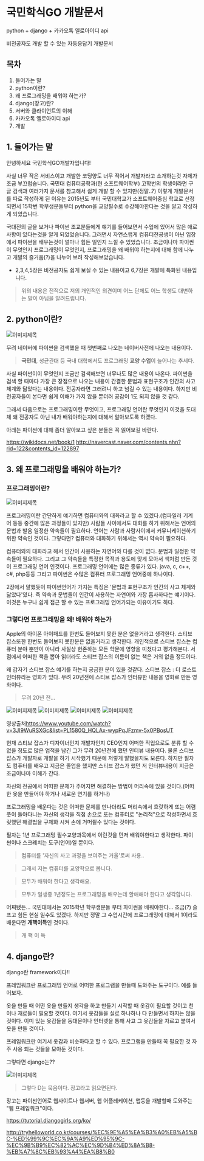 # 국민학식GO 개발문서

python + django + 카카오톡 옐로아이디 api

비전공자도 개발 할 수 있는 자동응답기 개발문서
## 목차
1. 들어가는 말
2. python이란?
3. 왜 프로그래밍을 배워야 하는가?
4. django(장고)란?
5. 서버와 클라이언트의 이해
6. 카카오톡 옐로아이디 api
7. 개발

## 1. 들어가는 말
안녕하세요 국민학식GO개발자입니다!

사실 너무 작은 서비스이고 개발한 코딩양도 너무 적어서 개발자라고 소개하는것 자체가 조금 부끄럽습니다.
국민대 컴퓨터공학과(현 소프트웨어학부) 고학번의 학생이라면 구글 검색과 여러가지 문서를 참고해서 쉽게 개발 할 수 있지만(정말..?)
이렇게 개발문서를 따로 작성하게 된 이유는 2015년도 부터 국민대학교가 소프트웨어중심 학교로 선정되면서 15학번 학부생분들부터
python을 교양필수로 수강해야한다는 것을 알고 작성하게 되었습니다.

국대전의 글을 보거나 파이썬 조교분들에게 얘기를 들어보면서 수업에 있어서 많은 애로사항이 있다는것을 알게 되었었습니다.
그러면서 자연스럽게 컴퓨터전공생이 아닌 입장에서 파이썬을 배우는것이 얼마나 힘든 일인지 느낄 수 있었습니다.
조금이나마 파이썬이 무엇인지 프로그래밍이 무엇인지, 프로그래밍을 왜 배워야 하는지에 대해 함께 나누고 개발의 즐거움(?)을 나누어 보려 작성해보았습니다.

* 2,3,4,5장은 비전공자도 쉽게 보실 수 있는 내용이고 6,7장은 개발에 특화된 내용입니다.
>위의 내용은 전적으로 저의 개인적인 의견이며 어느 단체도 어느 학생도 대변하는 말이 아님을 알려드립니다.

## 2. python이란?
![](/img/py1.png "이미지제목")

무려 네이버에 파이썬을 검색했을 때 첫번째로 나오는 네이버사전에 나오는 내용이다.
>**국민대**, 성균관대 등 국내 대학에서도 프로그래밍 **교양** **수업**이 늘어나는 추세다.

사실 파이썬이이 무엇인지 조금만 검색해보면 너무나도 많은 내용이 나온다. 파이썬을 검색 할 때마다 가장 큰 장점으로 나오는 내용이
간결한 문법과 표현구조가 인간의 사고 체계와 닮았다는 내용이다. 전공자라면 그러려니 하고 넘길 수 있는 내용이다. 하지만 비전공자들이
본다면 쉽게 이해가 가지 않을 뿐더러 공감이 1도 되지 않을 것 같다.

그래서 다음으로는 프로그래밍이란 무엇이고, 프로그래밍 언어란 무엇인지 이것을 도대체 왜 전공자도 아닌 내가 배워야하는지에 대해서 알아보도록 하겠다.

아래는 파이썬에 대해 좀더 알아보고 싶은 분들은 꼭 읽어보길 바란다.

<https://wikidocs.net/book/1>
<http://navercast.naver.com/contents.nhn?rid=122&contents_id=122897>

## 3. 왜 프로그래밍을 배워야 하는가?
### 프로그래밍이란?
![](/img/py2.jpg "이미지제목")

프로그래밍이란 간단하게 얘기하면 컴퓨터와의 대화라고 할 수 있겠다.(컴파일러 기계어 등등 중간에 많은 과정들이 있지만) 사람들 사이에서도 대화를 하기 위해서는
언어의 문법과 발음 일정한 약속들이 필요하다. 언어는 사람과 사람사이에서 커뮤니케이션하기위한 약속인 것이다. 그렇다면? 컴퓨터와 대화하기 위해서는 역시 약속이 필요하다.

컴퓨터와의 대화라고 해서 인간이 사용하는 자연어와 다를 것이 없다. 문법과 일정한 약속들이 필요하다. 그리고 그 약속들을 특정한 목적과 용도에 맞게 모아서 책처럼 만든 것이
프로그래밍 언어 인것이다. 프로그래밍 언어에는 많은 종류가 있다. java, c, c++, c#, php등등 그리고 파이썬은 수많은 컴퓨터 프로그래밍 언어중에 하나이다.

2장에서 말했듯이 파이썬언어가 가지는 특징은 '문법과 표현구조가 인간의 사고 체계와 닮았다'였다. 즉 약속과 문법들이 인간이 사용하는 자연어와 가장 흡사하다는 얘기이다.
이것은 누구나 쉽게 접근 할 수 있는 프로그래밍 언어가되는 이유이기도 하다.

### 그렇다면 프로그래밍을 왜! 배워야 하는가
Apple의 아이폰 아이패드를 한번도 들어보지 못한 분은 없을거라고 생각한다. 스티브 잡스또한 한번도 들어보지 못한분은 없을거라고 생각한다.
개인적으로 스티브 잡스는 컴퓨터 분야 뿐만이 아니라 사실상 현존하는 모든 학문에 영향을 미쳤다고 평가해본다. 서점에서 어떠한 책을 뽑아 읽더라도
스티브 잡스의 이름이 없는 책은 거의 없을 정도이다.

왜 갑자기 스티브 잡스 얘기를 하는지 궁금한 분이 있을 것같다. 스티브 잡스 : 더 로스트 인터뷰라는 영화가 있다. 무려 20년전에 스티브 잡스가 인터뷰한 내용을 영화로 만든 영화이다.

>무려 20년 전...

![](/img/py3.png "이미지제목")
![](/img/py4.png "이미지제목")
![](/img/py5.png "이미지제목")
![](/img/py6.png "이미지제목")

영상출처<https://www.youtube.com/watch?v=3JI9WuRSXGc&list=PL1580Q_HQLAx-wypPqJFzmv-5x0PBosUT>

현재 스티브 잡스가 디자이너인지 개발자인지 CEO인지 어떠한 직업으로도 분류 할 수 없을 정도로 많은 업적을 남긴 그가 무려 20년전에 했던 인터뷰 내용이다. 물론 스티브 잡스가 개발자로
개발을 하기 시작했기 때문에 저렇게 말했을지도 모른다. 하지만 필자도 컴퓨터를 배우고 지금은 졸업을 했지만 스티브 잡스가 했던 저 인터뷰내용이 지금은 조금이나마 이해가 간다.

자신의 전공에서 어떠한 문제가 주어지면 해결하는 방법이 머리속에 있을 것이다.(어떠한 옷을 만들어야 하거나 새로운 연기를 하거나)

프로그래밍을 배운다는 것은 어떠한 문제를 만나더라도 머리속에서 흐릿하게 또는 어렴풋이 돌아다니는 자신의 생각을 직접 손으로 또는 컴퓨터로 "논리적"으로 작성하면서
흐릿했던 해결법을 구체화 시켜 손에 거머쥘수 있다는 것이다.

필자는 1년 프로그래밍 필수교양과목에서 이런것을 먼저 배워야한다고 생각한다. 파이썬이나 스크레치는 도구(언어)일 뿐이다.

>컴퓨터를 '자신의 사고 과정을 보여주는 거울'로써 사용..

>그래서 저는 컴퓨터를 교양학으로 봅니다.

>모두가 배워야 한다고 생각해요.

>모두가 일생중 1년정도는 프로그래밍을 배우는데 할애해야 한다고 생각합니다.

어찌됐든... 국민대에서는 2015학년 학부생분들 부터 파이썬을 배워야한다... 조금(?) 슬프고 힘든 현실 일수도 있겠다. 하지만 정말 그 수업시간에 프로그래밍에 대해서 1이라도 배운다면 **개핵이득**인 것이다.

>개 핵 이 득

## 4. django란?
django란 framework이다!!

프레임워크란 프로그래밍 언어로 어떠한 프로그램을 만들때 도와주는 도구이다. 예를 들어보자.

옷을 만들 때 어떤 옷을 만들지 생각을 하고 만들기 시작할 때 옷감이 필요할 것이고 천이나 재료들이 필요할 것이다. 여기서 옷감들을 실로 하나하나 다 만들면서 하지는 않을 것이다.
이미 있는 옷감들을 동대문이나 인터넷을 통해 사고 그 옷감들을 자르고 붙여서 옷을 만들 것이다.

프레임워크란 여기서 옷감과 비슷하다고 할 수 있다. 프로그램을 만들때 꼭 필요한 것 자주 사용 되는 것들을 모아둔 것이다.

그렇다면 django는??

![](/img/d.gif "이미지제목")

>그렇다 D는 묵음이다. 장고라고 읽으면된다.

장고는 파이썬언어로 웹사이트나 웹서버, 웹 어플레케이션, 앱등을 개발할때 도와주는 "웹 프레임워크"이다.

<https://tutorial.djangogirls.org/ko/>

<http://tryhelloworld.co.kr/courses/%EC%9E%A5%EA%B3%A0%EB%A5%BC-%ED%99%9C%EC%9A%A9%ED%95%9C-%EC%9B%B9%EC%82%AC%EC%9D%B4%ED%8A%B8-%EB%A7%8C%EB%93%A4%EA%B8%B0>

